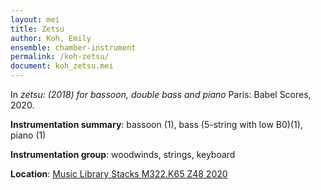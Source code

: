 ```yaml
---
layout: mei
title: Zetsu
author: Koh, Emily
ensemble: chamber-instrument 
permalink: /koh-zetsu/
document: koh_zetsu.mei
---
```


In *zetsu: (2018) for bassoon, double bass and piano* Paris: Babel Scores, 2020.   

**Instrumentation summary**: bassoon (1), bass (5-string with low B0)(1), piano (1)

**Instrumentation group**: woodwinds, strings, keyboard

**Location**: <a href="https://tufts.primo.exlibrisgroup.com/permalink/01TUN_INST/1kc9gia/alma991018616968803851" target="_blank">Music Library Stacks M322.K65 Z48 2020</a>